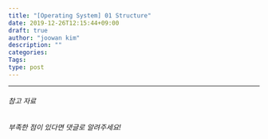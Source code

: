 ```yaml
---
title: "[Operating System] 01 Structure"
date: 2019-12-26T12:15:44+09:00
draft: true
author: "joowan kim"
description: ""
categories: 
Tags: 
type: post
---
```




---
###### 참고 자료

*부족한 점이 있다면 댓글로 알려주세요!*
